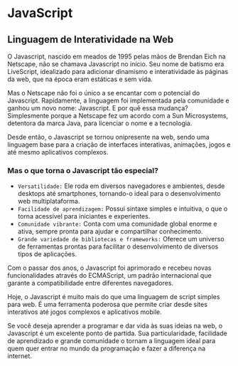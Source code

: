 # JavaScript

## Linguagem de Interatividade na Web

<p>O Javascript, nascido em meados de 1995 pelas mãos de Brendan Eich na Netscape, não se chamava Javascript no início. Seu nome de batismo era LiveScript, idealizado para adicionar dinamismo e interatividade às páginas da web, que na época eram estáticas e sem vida.</p>

<p>Mas o Netscape não foi o único a se encantar com o potencial do Javascript. Rapidamente, a linguagem foi implementada pela comunidade e ganhou um novo nome: Javascript. E por quê essa mudança? Simplesmente porque a Netscape fez um acordo com a Sun Microsystems, detentora da marca Java, para licenciar o nome e a tecnologia.</p>

<p>Desde então, o Javascript se tornou onipresente na web, sendo uma linguagem base para a criação de interfaces interativas, animações, jogos e até mesmo aplicativos complexos.</p>

### Mas o que torna o Javascript tão especial?

- `Versatilidade:` Ele roda em diversos navegadores e ambientes, desde desktops até smartphones, tornando-o ideal para o desenvolvimento web multiplataforma.
- `Facilidade de aprendizagem:` Possui sintaxe simples e intuitiva, o que o torna acessível para iniciantes e experientes.
- `Comunidade vibrante:` Conta com uma comunidade global enorme e ativa, sempre pronta para ajudar e compartilhar conhecimento.
- `Grande variedade de bibliotecas e frameworks:` Oferece um universo de ferramentas prontas para facilitar o desenvolvimento de diversos tipos de aplicações.

<p>Com o passar dos anos, o Javascript foi aprimorado e recebeu novas funcionalidades através do ECMAScript, um padrão internacional que garante a compatibilidade entre diferentes navegadores.</p>

<p>Hoje, o Javascript é muito mais do que uma linguagem de script simples para web. É uma ferramenta poderosa que permite criar desde sites interativos até jogos complexos e aplicativos mobile.</p>

<p>Se você deseja aprender a programar e dar vida às suas ideias na web, o Javascript é um excelente ponto de partida. Sua particularidade, facilidade de aprendizado e grande comunidade o tornam a linguagem ideal para quem quer entrar no mundo da programação e fazer a diferença na internet.</p>
<p></p>
<p></p>
